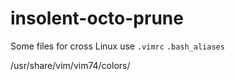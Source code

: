 # insolent-octo-prune
Some files for cross Linux use
``` .vimrc ``` ```.bash_aliases ```

/usr/share/vim/vim74/colors/
